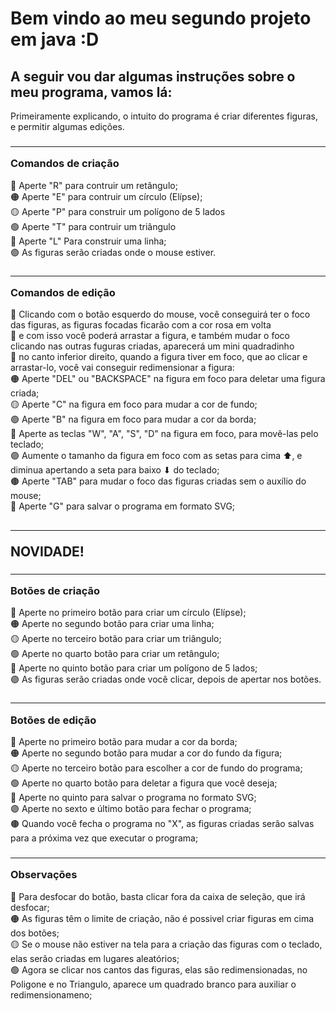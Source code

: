 <h1> Bem vindo ao meu segundo projeto em java :D </h1>

<h2> A seguir vou dar algumas instruções sobre o meu programa, vamos lá:</h2>

Primeiramente explicando, o intuito do programa é criar diferentes figuras, e permitir algumas edições.

<h3> <hr>Comandos de criação</hr> </h3>
🔴 Aperte "R" para contruir um retângulo; <br>
🟠 Aperte "E" para contruir um círculo (Elípse); <br>
🟡 Aperte "P" para construir um polígono de 5 lados <br>
🟢 Aperte "T" para contruir um triângulo <br>
🔵 Aperte "L" Para construir uma linha; <br>
🟣 As figuras serão criadas onde o mouse estiver.

<h3> <hr>Comandos de edição</hr> </h3>
🔴 Clicando com o botão esquerdo do mouse, você conseguirá ter o foco das figuras, as figuras focadas ficarão com a cor rosa em volta <br>
🔴 e com isso você poderá arrastar a figura, e também mudar o foco clicando nas outras fuguras criadas, aparecerá um mini quadradinho <br>
🔴 no canto inferior direito, quando a figura tiver em foco, que ao clicar e arrastar-lo, você vai conseguir redimensionar a figura: <br>
🟠 Aperte "DEL" ou "BACKSPACE" na figura em foco para deletar uma figura criada; <br>
🟡 Aperte "C" na figura em foco para mudar a cor de fundo; <br>
🟢 Aperte "B" na figura em foco para mudar a cor da borda; <br>
🔵 Aperte as teclas "W", "A", "S", "D" na figura em foco, para movê-las pelo teclado; <br>
🟣 Aumente o tamanho da figura em foco com as setas para cima ⬆, e diminua apertando a seta para baixo ⬇ do teclado;<br>
🟤 Aperte "TAB" para mudar o foco das figuras criadas sem o auxílio do mouse;<br>
🔴 Aperte "G" para salvar o programa em formato SVG;

<h2> <hr>NOVIDADE!</hr> </h2>

<h3> <hr>Botões de criação</hr> </h3>
🔴 Aperte no primeiro botão para criar um círculo (Elípse); <br>
🟠 Aperte no segundo botão para criar uma linha; <br>
🟡 Aperte no terceiro botão para criar um triângulo; <br>
🟢 Aperte no quarto botão para criar um retângulo; <br>
🔵 Aperte no quinto botão para criar um polígono de 5 lados; <br>
🟣 As figuras serão criadas onde você clicar, depois de apertar nos botões.

<h3> <hr>Botões de edição</hr> </h3>
🔴 Aperte no primeiro botão para mudar a cor da borda; <br>
🟠 Aperte no segundo botão para mudar a cor do fundo da figura; <br>
🟡 Aperte no terceiro botão para escolher a cor de fundo do programa; <br>
🟢 Aperte no quarto botão para deletar a figura que você deseja; <br>
🔵 Aperte no quinto para salvar o programa no formato SVG; <br>
🟣 Aperte no sexto e último botão para fechar o programa;<br>
🟤 Quando você fecha o programa no "X", as figuras criadas serão salvas para a próxima vez que executar o programa;

<h3> <hr>Observações</hr> </h3>
🔴 Para desfocar do botão, basta clicar fora da caixa de seleção, que irá desfocar;<br>
🟠 As figuras têm o limite de criação, não é possivel criar figuras em cima dos botões;<br>
🟡 Se o mouse não estiver na tela para a criação das figuras com o teclado, elas serão criadas em lugares aleatórios;<br>
🟢 Agora se clicar nos cantos das figuras, elas são redimensionadas, no Poligone e no Triangulo, aparece um quadrado branco para auxiliar o redimensionameno;









